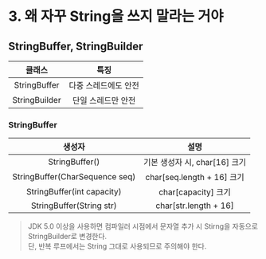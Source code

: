 # 3. 왜 자꾸 String을 쓰지 말라는 거야

## StringBuffer, StringBuilder
|클래스|특징|
|:---:|:---:|
|StringBuffer|다중 스레드에도 안전|
|StringBuilder|단일 스레드만 안전|;

### StringBuffer
|생성자|설명|
|:---:|:---:|
|StringBuffer()|기본 생성자 시, char[16] 크기|
|StringBuffer(CharSequence seq)|char[seq.length + 16] 크기|
|StringBuffer(int capacity)|char[capacity] 크기|
|StringBuffer(String str)|char[str.length + 16]|  


> JDK 5.0 이상을 사용하면 컴파일러 시점에서 문자열 추가 시  Stirng을 자동으로 StringBuilder로 변경한다.  
단, 반복 루프에서는 String 그대로 사용되므로 주의해야 한다.
